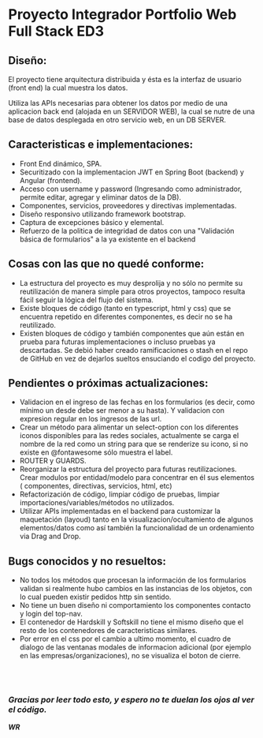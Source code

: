 # Proyecto Integrador Portfolio Web Full Stack ED3

## Diseño:
El proyecto tiene arquitectura distribuida y ésta es la interfaz de usuario (front end) la cual muestra los datos.

Utiliza las APIs necesarias para obtener los datos por medio de una aplicacion back end (alojada en un SERVIDOR WEB), la cual se nutre de una base de datos desplegada en otro servicio web, en un DB SERVER.

## Caracteristicas e implementaciones:
- Front End dinámico, SPA.
- Securitizado con la implementacion JWT en Spring Boot (backend) y Angular (frontend).
- Acceso con username y password (Ingresando como administrador, permite 
editar, agregar y eliminar datos de la DB).
- Componentes, servicios, proveedores y directivas implementadas.
- Diseño responsivo utilizando framework bootstrap.
- Captura de excepciones básico y elemental.
- Refuerzo de la politica de integridad de datos con una "Validación básica de formularios" a la ya existente en el backend

## Cosas con las que no quedé conforme:
- La estructura del proyecto es muy desprolija y no sólo no permite su reutilización de manera simple para otros proyectos, tampoco resulta fácil seguir la lógica del flujo del sistema.
- Existe bloques de código (tanto en typescript, html y css) que se encuentra repetido en diferentes componentes, es decir no se ha reutilizado.
- Existen bloques de código y también componentes que aún están en prueba para futuras implementaciones o incluso pruebas ya descartadas. Se debió haber creado ramificaciones o stash en el repo de GitHub en vez de dejarlos sueltos ensuciando el codigo del proyecto.

## Pendientes o próximas actualizaciones:
- Validacion en el ingreso de las fechas en los formularios (es decir, como mínimo un desde debe ser menor a su hasta). Y validacion con expresion regular en los ingresos de las url.
- Crear un método para alimentar un select-option con los diferentes iconos disponibles para las redes sociales, actualmente se carga el nombre de la red como un string para que se renderize su icono, si no existe en @fontawesome sólo muestra el label.
- ROUTER y GUARDS.
- Reorganizar la estructura del proyecto para futuras reutilizaciones. Crear modulos por entidad/modelo para concentrar en él sus elementos ( componentes, directivas, servicios, html, etc)
- Refactorización de código, limpiar código de pruebas, limpiar importaciones/variables/métodos no utilizados.
- Utilizar APIs implementadas en el backend para customizar la maquetación (layoud) tanto en la visualizacion/ocultamiento de algunos elementos/datos como así también la funcionalidad de un ordenamiento via Drag and Drop.

## Bugs conocidos y no resueltos:
- No todos los métodos que procesan la información de los formularios validan si realmente hubo cambios en las instancias de los objetos, con lo cual pueden existir pedidos http sin sentido.
- No tiene un buen diseño ni comportamiento los componentes contacto y login del top-nav.
- El contenedor de Hardskill y Softskill no tiene el mismo diseño que el resto de los contenedores de caracteristicas similares.
- Por error en el css por el cambio a ultimo momento, el cuadro de dialogo de las ventanas modales de informacion adicional (por ejemplo en las empresas/organizaciones), no se visualiza el boton de cierre.

<br></br>
### <em>Gracias por leer todo esto, y espero no te duelan los ojos al ver el código.
<b>WR<b><em>